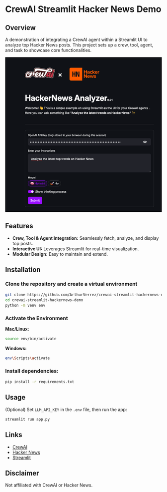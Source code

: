 # CrewAI Streamlit Hacker News Demo

## Overview

A demonstration of integrating a CrewAI agent within a Streamlit UI to analyze top Hacker News posts. This project sets up a crew, tool, agent, and task to showcase core functionalities.

![App Screenshot](app_screenshot.png)

## Features

- **Crew, Tool & Agent Integration:** Seamlessly fetch, analyze, and display top posts.
- **Interactive UI:** Leverages Streamlit for real-time visualization.
- **Modular Design:** Easy to maintain and extend.

## Installation

### Clone the repository and create a virtual environment

```bash
git clone https://github.com/ArthurVerrez/crewai-streamlit-hackernews-demo
cd crewai-streamlit-hackernews-demo
python -m venv env
```

### Activate the Environment

**Mac/Linux:**

```bash
source env/bin/activate
```

**Windows:**

```bash
env\Scripts\activate
```

### Install dependencies:

```bash
pip install -r requirements.txt
```

## Usage

(Optional) Set `LLM_API_KEY` in the `.env` file, then run the app:

```bash
streamlit run app.py
```

## Links

- [CrewAI](https://crewai.com/)
- [Hacker News](https://news.ycombinator.com/)
- [Streamlit](https://streamlit.io/)

## Disclaimer

Not affiliated with CrewAI or Hacker News.
